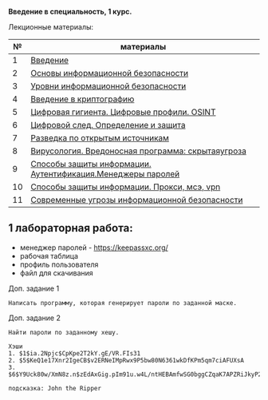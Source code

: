 **Введение в специальность, 1 курс.**

Лекционные материалы: 

| №   | материалы                                                                                                                                                                                                                                                                                                                                                                                                                |
|-----|--------------------------------------------------------------------------------------------------------------------------------------------------------------------------------------------------------------------------------------------------------------------------------------------------------------------------------------------------------------------------------------------------------------------------|
| 1   | [Введение](https://github.com/itsecd/introduction-infosec/blob/main/lectures/1%20-%20%D0%92%D0%B2%D0%B5%D0%B4%D0%B5%D0%BD%D0%B8%D0%B5.pdf)                                                                                                                                                                                                                                                                               |
| 2   | [Основы информационной безопасности](https://github.com/itsecd/introduction-infosec/blob/d4b5eb1b567e0dbd7234dad69c674cab0c6c2e05/lectures/2%20-%20%D0%9E%D1%81%D0%BD%D0%BE%D0%B2%D1%8B%20%D0%B8%D0%BD%D1%84%D0%BE%D1%80%D0%BC%D0%B0%D1%86%D0%B8%D0%BE%D0%BD%D0%BD%D0%BE%D0%B9%20%D0%B1%D0%B5%D0%B7%D0%BE%D0%BF%D0%B0%D1%81%D0%BD%D0%BE%D1%81%D1%82%D0%B8.pdf)                                                           |
| 3   | [Уровни информационной безопасности](https://github.com/itsecd/introduction-infosec/blob/main/lectures/3%20-%20%D0%A3%D1%80%D0%BE%D0%B2%D0%BD%D0%B8%20%D0%B8%D0%BD%D1%84%D0%BE%D1%80%D0%BC%D0%B0%D1%86%D0%B8%D0%BE%D0%BD%D0%BD%D0%BE%D0%B9%20%D0%B1%D0%B5%D0%B7%D0%BE%D0%BF%D0%B0%D1%81%D0%BD%D0%BE%D1%81%D1%82%D0%B8.pdf)                                                                                               |
| 4   | [Введение в криптографию](https://github.com/itsecd/introduction-infosec/blob/main/lectures/4%20-%20%D0%92%D0%B2%D0%B5%D0%B4%D0%B5%D0%BD%D0%B8%D0%B5%20%D0%B2%20%D0%BA%D1%80%D0%B8%D0%BF%D1%82%D0%BE%D0%B3%D1%80%D0%B0%D1%84%D0%B8%D1%8E.pdf)                                                                                                                                                                            |
| 5   | [Цифровая гигиента. Цифровые профили. OSINT](https://github.com/itsecd/introduction-infosec/blob/main/lectures/5%20-%20%D0%A6%D0%B8%D1%84%D1%80%D0%BE%D0%B2%D0%B0%D1%8F%20%D0%B3%D0%B8%D0%B3%D0%B8%D0%B5%D0%BD%D1%82%D0%B0.%20%D0%A6%D0%B8%D1%84%D1%80%D0%BE%D0%B2%D1%8B%D0%B5%20%D0%BF%D1%80%D0%BE%D1%84%D0%B8%D0%BB%D0%B8.%20OSINT.pdf)                                                                                |
| 6   | [Цифровой след. Определение и защита](https://github.com/itsecd/introduction-infosec/blob/main/lectures/6%20-%20%D0%A6%D0%B8%D1%84%D1%80%D0%BE%D0%B2%D0%BE%D0%B9%20%D1%81%D0%BB%D0%B5%D0%B4.%20%D0%9E%D0%BF%D1%80%D0%B5%D0%B4%D0%B5%D0%BB%D0%B5%D0%BD%D0%B8%D0%B5%20%D0%B8%20%D0%B7%D0%B0%D1%89%D0%B8%D1%82%D0%B0.pdf)                                                                                                   |
| 7   | [Разведка по открытым источникам](https://github.com/itsecd/introduction-infosec/blob/main/lectures/7%20-%20%D0%A0%D0%B0%D0%B7%D0%B2%D0%B5%D0%B4%D0%BA%D0%B0%20%D0%BF%D0%BE%20%D0%BE%D1%82%D0%BA%D1%80%D1%8B%D1%82%D1%8B%D0%BC%20%D0%B8%D1%81%D1%82%D0%BE%D1%87%D0%BD%D0%B8%D0%BA%D0%B0%D0%BC.pdf)                                                                                                                       |
| 8   | [Вирусология. Вредоносная программа: скрытаяугроза](https://github.com/itsecd/introduction-infosec/blob/main/lectures/8%20-%20%D0%92%D0%B8%D1%80%D1%83%D1%81%D0%BE%D0%BB%D0%BE%D0%B3%D0%B8%D1%8F.%20%D0%92%D1%80%D0%B5%D0%B4%D0%BE%D0%BD%D0%BE%D1%81%D0%BD%D0%B0%D1%8F%20%D0%BF%D1%80%D0%BE%D0%B3%D1%80%D0%B0%D0%BC%D0%BC%D0%B0%20%D1%81%D0%BA%D1%80%D1%8B%D1%82%D0%B0%D1%8F%20%D1%83%D0%B3%D1%80%D0%BE%D0%B7%D0%B0.pdf) |
| 9   | [Способы защиты информации. Аутентификация.Менеджеры паролей](lectures%2F9%20-%20%D1%EF%EE%F1%EE%E1%FB%20%E7%E0%F9%E8%F2%FB%20%E8%ED%F4%EE%F0%EC%E0%F6%E8%E8.%20%C0%F3%F2%E5%ED%F2%E8%F4%E8%EA%E0%F6%E8%FF.%CC%E5%ED%E5%E4%E6%E5%F0%FB%20%EF%E0%F0%EE%EB%E5%E9.pdf)                                                                                                                                                      |
| 10  | [Способы защиты информации. Прокси, мсэ, vpn](lectures%2F10%20-%20%D1%EF%EE%F1%EE%E1%FB%20%E7%E0%F9%E8%F2%FB%20%E8%ED%F4%EE%F0%EC%E0%F6%E8%E8.%20%CF%F0%EE%EA%F1%E8%2C%20%EC%F1%FD%2C%20vpn.pdf)                                                                                                                                                                                                                         |
| 11  | [Современные угрозы информационной безопасности](lectures%2F11%20-%20%D1%EE%E2%F0%E5%EC%E5%ED%ED%FB%E5%20%F3%E3%F0%EE%E7%FB%20%E8%ED%F4%EE%F0%EC%E0%F6%E8%EE%ED%ED%EE%E9%20%E1%E5%E7%EE%EF%E0%F1%ED%EE%F1%F2%E8.pdf)                                                                                                                                                                                                     |



1 лабораторная работа: 
-----
- менеджер паролей - https://keepassxc.org/
- рабочая таблица 
- профиль пользователя 
- файл для скачивания 
    
Доп. задание 1

    Написать программу, которая генерирует пароли по заданной маске.
     
Доп. задание 2

    Найти пароли по заданному хешу.
    
    Хэши
    1. $1$ia.2Npjc$CpKpe2T2kY.gE/VR.FIs31
    2. $5$KeQ1e17Xnr2IgeCB$v2ERNeIMpRwx9P5bw80N6361wkDfKPm5qm7ciAFUXsA
    3. $6$Y9Uck80w/XmN8z.n$zEdAxGig.pIm91u.w4L/ntHEBAmfwSG0bggCZqaK7APZRiJkyP2gawg/mj/zPVQNXba20vLnFGjmZlw8iY.u90
        
    подсказка: John the Ripper



